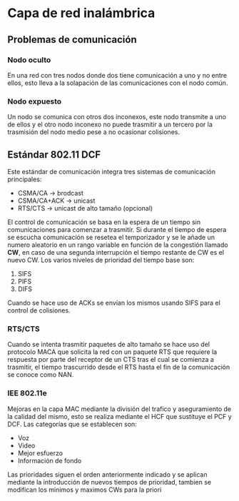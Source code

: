 # Capa de red inalámbrica

## Problemas de comunicación

### Nodo oculto

En una red con tres nodos donde dos tiene comunicación a uno y no entre ellos, esto lleva a la solapación de las comunicaciones con el nodo común.

### Nodo expuesto

Un nodo se comunica con otros dos inconexos, este nodo transmite a uno de ellos y el otro nodo inconexo no puede trasmitir a un tercero por la trasmisión del nodo medio pese a no ocasionar colisiones.

## Estándar 802.11 DCF

Este estándar de comunicación integra tres sistemas de comunicación principales:

- CSMA/CA -> brodcast
- CSMA/CA+ACK -> unicast
- RTS/CTS -> unicast de alto tamaño (opcional)

El control de comunicación se basa en la espera de un tiempo sin comunicaciones para comenzar a trasmitir. Si durante el tiempo de espera se escucha comunicación se resetea el temporizador y se le añade un numero aleatorio en un rango variable en función de la congestión llamado **CW**, en caso de una segunda interrupción el tiempo restante de CW es el nuevo CW. Los varios niveles de prioridad del tiempo base son:

1. SIFS
2. PIFS
3. DIFS

Cuando se hace uso de ACKs se envían los mismos usando SIFS para el control de colisiones.

### RTS/CTS

Cuando se intenta trasmitir paquetes de alto tamaño se hace uso del protocolo MACA que solicita la red con un paquete RTS que requiere la respuesta por parte del receptor de un CTS tras el cual se comienza a trasmitir, el tiempo trascurrido desde el RTS hasta el fin de la comunicación se conoce como NAN.

### IEE 802.11e
Mejoras en la capa MAC mediante la división del trafico y aseguramiento de la calidad del mismo, esto se realiza mediante el HCF que sustituye el PCF y DCF.
Las categorías que se establecen son:
- Voz
- Video
- Mejor esfuerzo
- Información de fondo

Las prioridades siguen el orden anteriormente indicado y se aplican mediante la introducción de nuevos tiempos de prioridad, tambien se modifican los minimos y maximos CWs para la priori